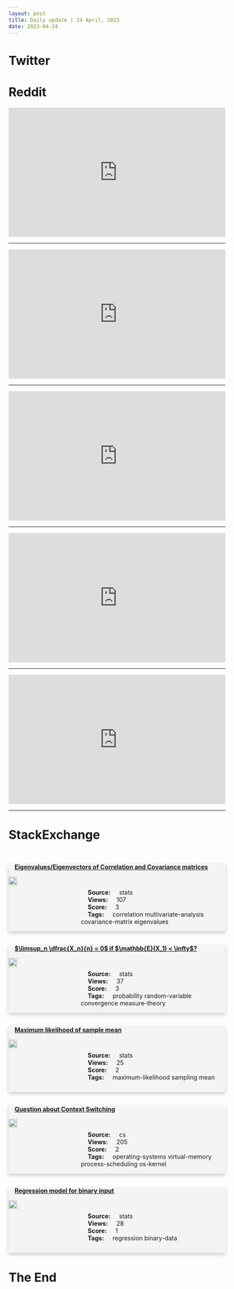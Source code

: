 ```yaml
---
layout: post
title: Daily update | 24 April, 2023
date: 2023-04-24
---
```


<script async src="https://platform.twitter.com/widgets.js" charset="utf-8"></script>


<script src='https://storage.ko-fi.com/cdn/scripts/overlay-widget.js'></script>
<script>
  kofiWidgetOverlay.draw('themldojo', {
    'type': 'floating-chat',
    'floating-chat.donateButton.text': 'Support me',
    'floating-chat.donateButton.background-color': '#f45d22',
    'floating-chat.donateButton.text-color': '#fff'
  });
</script>

# Twitter 

<blockquote class="twitter-tweet"><a href="https://twitter.com/mcbess/status/1650054865077280769"></a></blockquote>

<blockquote class="twitter-tweet"><a href="https://twitter.com/omarsar0/status/1650155041502666752"></a></blockquote>

<blockquote class="twitter-tweet"><a href="https://twitter.com/TrustWallet/status/1650175197759295489"></a></blockquote>

<blockquote class="twitter-tweet"><a href="https://twitter.com/MbuyiseniNdlozi/status/1650042321474387969"></a></blockquote>

<blockquote class="twitter-tweet"><a href="https://twitter.com/ingliguori/status/1650036790781259776"></a></blockquote>

<blockquote class="twitter-tweet"><a href="https://twitter.com/ylecun/status/1650179868921847808"></a></blockquote>

<blockquote class="twitter-tweet"><a href="https://twitter.com/huggingface/status/1649965729096105987"></a></blockquote>

<blockquote class="twitter-tweet"><a href="https://twitter.com/ylecun/status/1650010541136707585"></a></blockquote>

<blockquote class="twitter-tweet"><a href="https://twitter.com/ylecun/status/1650009160979992576"></a></blockquote>

<blockquote class="twitter-tweet"><a href="https://twitter.com/ylecun/status/1650200138227372033"></a></blockquote>

# Reddit 

<iframe id="reddit-embed" src="https://www.redditmedia.com/r/datascience/comments/12vt0k5/weekends_are_for_extrawork_for_your_job?ref_source=embed&amp;ref=share&amp;embed=true" sandbox="allow-scripts allow-same-origin allow-popups" style="border: none;" height="300" width="100%" scrolling="yes"></iframe>
<hr style="width:100%;text-align:left;margin-left:0">
<iframe id="reddit-embed" src="https://www.redditmedia.com/r/datascience/comments/12wi8tg/when_stakeholders_change_their_mind_on_the?ref_source=embed&amp;ref=share&amp;embed=true" sandbox="allow-scripts allow-same-origin allow-popups" style="border: none;" height="300" width="100%" scrolling="yes"></iframe>
<hr style="width:100%;text-align:left;margin-left:0">
<iframe id="reddit-embed" src="https://www.redditmedia.com/r/dataengineering/comments/12w49y1/is_it_a_data_structure_and_algorithm_a_must_for?ref_source=embed&amp;ref=share&amp;embed=true" sandbox="allow-scripts allow-same-origin allow-popups" style="border: none;" height="300" width="100%" scrolling="yes"></iframe>
<hr style="width:100%;text-align:left;margin-left:0">
<iframe id="reddit-embed" src="https://www.redditmedia.com/r/MachineLearning/comments/12whryo/r_complex_computation_from_developmental_priors?ref_source=embed&amp;ref=share&amp;embed=true" sandbox="allow-scripts allow-same-origin allow-popups" style="border: none;" height="300" width="100%" scrolling="yes"></iframe>
<hr style="width:100%;text-align:left;margin-left:0">
<iframe id="reddit-embed" src="https://www.redditmedia.com/r/MachineLearning/comments/12wcr8i/d_simple_questions_thread?ref_source=embed&amp;ref=share&amp;embed=true" sandbox="allow-scripts allow-same-origin allow-popups" style="border: none;" height="300" width="100%" scrolling="yes"></iframe>
<hr style="width:100%;text-align:left;margin-left:0">

<style>
.card {
box-shadow: 0 4px 8px 0 rgba(0,0,0,0.2);
transition: 0.3s;
width: 100%;
background-color: #F3F4F4;
}
p{
    margin-left:  3em;
    padding-top: 1em;
}
.part2{
    display: grid;
    grid-template-columns: 1fr 3fr;
}
h4{
    margin: 1em;
}

.card:hover {
box-shadow: 0 8px 16px 0 rgba(0,0,0,0.2);
}
b {
padding: 2px 16px;
}
</style>
  
# StackExchange 


  <br>
  <div class="card">
  <h4><a href='https://stats.stackexchange.com/questions/613822/eigenvalues-eigenvectors-of-correlation-and-covariance-matrices'>Eigenvalues/Eigenvectors of Correlation and Covariance matrices</a></h4> 
  <div class="part2">
      <img src="https://cdn.sstatic.net/Sites/stats/Img/apple-touch-icon@2.png?v=344f57aa10cc" alt="Img missing!" style="width:40%">
      <p><b>Source:</b> stats<br><b>Views:</b> 107<br><b>Score:</b> 3<br><b>Tags:</b> <span class="badge badge-dark">correlation</span> <span class="badge badge-dark">multivariate-analysis</span> <span class="badge badge-dark">covariance-matrix</span> <span class="badge badge-dark">eigenvalues</span></p> 
  </div>
  </div>
      
  <br>
  <div class="card">
  <h4><a href='https://stats.stackexchange.com/questions/613847/limsup-n-dfracx-nn-0-if-mathbbex-1-infty'>$\limsup_n \dfrac{X_n}{n} = 0$ if $\mathbb{E}(X_1) &lt; \infty$?</a></h4> 
  <div class="part2">
      <img src="https://cdn.sstatic.net/Sites/stats/Img/apple-touch-icon@2.png?v=344f57aa10cc" alt="Img missing!" style="width:40%">
      <p><b>Source:</b> stats<br><b>Views:</b> 37<br><b>Score:</b> 3<br><b>Tags:</b> <span class="badge badge-dark">probability</span> <span class="badge badge-dark">random-variable</span> <span class="badge badge-dark">convergence</span> <span class="badge badge-dark">measure-theory</span></p> 
  </div>
  </div>
      
  <br>
  <div class="card">
  <h4><a href='https://stats.stackexchange.com/questions/613804/maximum-likelihood-of-sample-mean'>Maximum likelihood of sample mean</a></h4> 
  <div class="part2">
      <img src="https://cdn.sstatic.net/Sites/stats/Img/apple-touch-icon@2.png?v=344f57aa10cc" alt="Img missing!" style="width:40%">
      <p><b>Source:</b> stats<br><b>Views:</b> 25<br><b>Score:</b> 2<br><b>Tags:</b> <span class="badge badge-dark">maximum-likelihood</span> <span class="badge badge-dark">sampling</span> <span class="badge badge-dark">mean</span></p> 
  </div>
  </div>
      
  <br>
  <div class="card">
  <h4><a href='https://cs.stackexchange.com/questions/159779/question-about-context-switching'>Question about Context Switching</a></h4> 
  <div class="part2">
      <img src="https://cdn.sstatic.net/Sites/cs/Img/apple-touch-icon@2.png?v=324a3e0c2b03" alt="Img missing!" style="width:40%">
      <p><b>Source:</b> cs<br><b>Views:</b> 205<br><b>Score:</b> 2<br><b>Tags:</b> <span class="badge badge-dark">operating-systems</span> <span class="badge badge-dark">virtual-memory</span> <span class="badge badge-dark">process-scheduling</span> <span class="badge badge-dark">os-kernel</span></p> 
  </div>
  </div>
      
  <br>
  <div class="card">
  <h4><a href='https://stats.stackexchange.com/questions/613824/regression-model-for-binary-input'>Regression model for binary input</a></h4> 
  <div class="part2">
      <img src="https://cdn.sstatic.net/Sites/stats/Img/apple-touch-icon@2.png?v=344f57aa10cc" alt="Img missing!" style="width:40%">
      <p><b>Source:</b> stats<br><b>Views:</b> 28<br><b>Score:</b> 1<br><b>Tags:</b> <span class="badge badge-dark">regression</span> <span class="badge badge-dark">binary-data</span></p> 
  </div>
  </div>
      
# The End